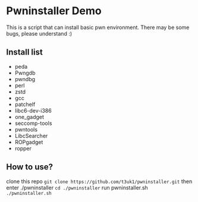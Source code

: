 # Pwninstaller Demo

This is a script that can install basic pwn environment.
There may be some bugs, please understand :)

## Install list
* peda
* Pwngdb
* pwndbg
* perl
* zstd
* gcc
* patchelf
* libc6-dev-i386
* one_gadget
* seccomp-tools
* pwntools
* LibcSearcher
* ROPgadget
* ropper

## How to use?
clone this repo
```git clone https://github.com/t3uk1/pwninstaller.git```
then enter ./pwninstaller
```cd ./pwninstaller```
run pwninstaller.sh
```./pwninstaller.sh```
